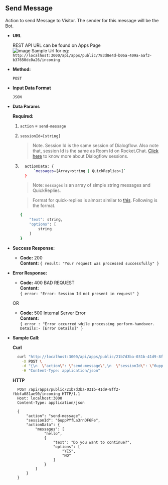 **Send Message**
----
  Action to send Message to Visitor. The sender for this message will be the Bot.

* **URL**

    REST API URL can be found on Apps Page <br />
    ![image](https://user-images.githubusercontent.com/34130764/196452238-c90cf520-eacd-41f5-876c-3f03ed08508e.png)
    Sample Url for eg: <br /> `http://localhost:3000/api/apps/public/783d8e4d-b06a-409a-aaf3-b37650dc0a26/incoming`

* **Method:**

  `POST`
  
*  **Input Data Format**

    `JSON`

* **Data Params**

  **Required:**
 
   1. `action` = `send-message`  <br/>
 
   2. `sessionId=[string]`
      > Note. Session Id is the same session of Dialogflow. Also note that, session Id is the same as Room Id on Rocket.Chat. [Click here](https://cloud.google.com/dialogflow/es/docs/entities-session) to know more about Dialogflow sessions. 

   3. ```bash
        actionData: {
            `messages=[Array<string | QuickReplies>]`
        }
        ```
      > Note: `messages` is an array of simple string messages and QuickReplies. 

      > Format for quick-replies is almost similar to [this](../QuickReplies.md). Following is the format.
        ```bash
        {
            "text": string,
            "options": [
                string
            ]
        }
        ```

* **Success Response:**

  * **Code:** 200 <br />
    **Content:** `{ result: "Your request was processed successfully" }`
 
* **Error Response:**

  * **Code:** 400 BAD REQUEST <br />
    **Content:** <br/>
    `{
        error: "Error: Session Id not present in request"
    }`

  OR

  * **Code:** 500 Internal Server Error <br />
    **Content:** <br />
    `{ error : "Error occurred while processing perform-handover. Details:- [Error Details]" }`

* **Sample Call:**

    **Curl**
    ```bash
      curl "http://localhost:3000/api/apps/public/21b7d3ba-031b-41d9-8ff2-fbbfa081ae90/incoming" \
        -X POST \
        -d "{\n  \"action\": \"send-message\",\n  \"sessionId\": \"6uppPYfLa3rnDF6Fe\",\n  \"actionData\": {\n    \"messages\": [\n      \"hello\",\n      {\n        \"text\": \"Do you want to continue?\",\n        \"options\": [\n          \"YES\",\n          \"NO\"\n        ]\n      }\n    ]\n  }\n}" \
        -H "Content-Type: application/json" 
    ```
    **HTTP**

  ```HTTP
    POST /api/apps/public/21b7d3ba-031b-41d9-8ff2-fbbfa081ae90/incoming HTTP/1.1
    Host: localhost:3000
    Content-Type: application/json

    {
        "action": "send-message",
        "sessionId": "6uppPYfLa3rnDF6Fe",
        "actionData": {
            "messages": [
                "hello",
                {
                    "text": "Do you want to continue?",
                    "options": [
                        "YES",
                        "NO"
                    ]
                }
            ]
        }
    }
  ```
